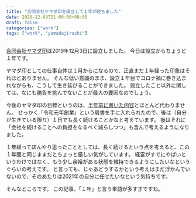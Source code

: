 ```yaml
---
title: "合同会社ヤマダ印を設立して１年が経ちました"
date: 2020-12-03T21:00:00+09:00
draft: false
categories: ["work"]
tags: ["work", "yamadajirushi"]
---
```


[合同会社ヤマダ印](https://yamadajirushi.co.jp/)は2019年12月3日に設立しました。
今日は設立からちょうど１年です。

ヤマダ印としての仕事自体は１月からになるので、正直まだ１年経った印象はそれほどありません。
そんな低い意識のまま、設立１年目でコロナ禍に巻き込まれながらも、こうして生き延びることができました。
設立したこと以外に関しては、なにも勝負を挑んでないことが最大の要因なのでしょう。

今後のヤマダ印の目標というのは、[半年前に書いた内容](/note/yamadajirushi-2020-half-done/)とほとんど代わりません。
せっかく「令和元年創業」という肩書を手に入れられたので、後は（自分が生きている限り）１日でも長く続けることかなと考えています。
後はそれに「会社を続けることへの負担をなるべく減らしつつ」も含んで考えるようになりました。

１年経ってぼんやり思ったこととしては、長く続けるという点を考えると、この１年間と同じままだとちょっと厳しい気がしています。
経営がすでにやばいというわけではなく、もう少し余裕がある状態を維持できるようにしたいなというぐらいの考えです。
と言っても、じゃあどうするかという考えはまだ浮かんでいないので、そのあたりは2021年の自分に任せたいなという気持ちです。

そんなところです。
この記事、「１年」と言う単語が多すぎですね。